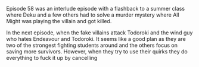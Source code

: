 Episode 58 was an interlude episode with a flashback to a summer class where Deku and a few others had to solve a murder mystery where All Might was playing the villain and got killed. 

In the next episode, when the fake villains attack Todoroki and the wind guy who hates Endeavour and Todoroki. It seems like a good plan as they are two of the strongest fighting students around and the others focus on saving more survivors. However, when they try to use their quirks they do everything to fuck it up by cancelling